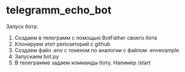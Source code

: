 # telegramm_echo_bot
Запуск бота:

1. Создаем в телеграмм с помощью BotFather своего бота
2. Клонируем этот репозиторий с github
3. Создаем файл .env c токеном по аналогии с файлом .envexample
4. Запускаем bot.py
5. В телеграмме задаем комманды боту. Напимер /start 
